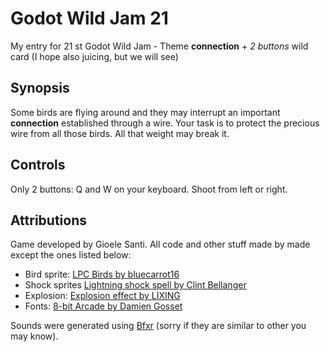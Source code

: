 # Godot Wild Jam 21
My entry for 21 st Godot Wild Jam - Theme **connection** + *2 buttons* wild card (I hope also juicing, but we will see)

## Synopsis

Some birds are flying around and they may interrupt an important **connection** established through a wire.
Your task is to protect the precious wire from all those birds. All that weight may break it.

## Controls
Only 2 buttons: Q and W on your keyboard. Shoot from left or right.

## Attributions

Game developed by Gioele Santi. All code and other stuff made by made except the ones listed below:


- Bird sprite: [LPC Birds by bluecarrot16](https://opengameart.org/content/lpc-birds)
- Shock sprites [Lightning shock spell by Clint Bellanger](https://opengameart.org/content/lightning-shock-spell)
- Explosion: [Explosion effect by LIXING](https://opengameart.org/content/explosion-effect-pixel-art)
- Fonts: [8-bit Arcade by Damien Gosset](https://www.dafont.com/it/8-bit-arcade.font?l[]=10&l[]=1)

Sounds were generated using [Bfxr](https://www.bfxr.net/) (sorry if they are similar to other you may know).
